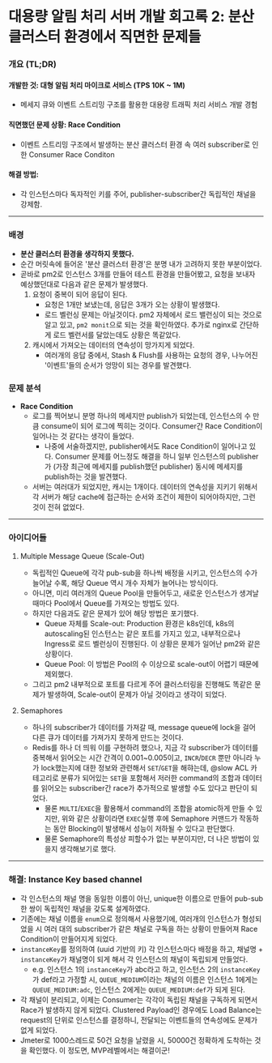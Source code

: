 # 대용량 알림 처리 서버 개발 회고록 2: 분산 클러스터 환경에서 직면한 문제들

### 개요 (TL;DR)
#### 개발한 것: 대형 알림 처리 마이크로 서비스 (TPS 10K ~ 1M)
- 메세지 큐와 이벤트 스트리밍 구조를 활용한 대용량 트래픽 처리 서비스 개발 경험
#### 직면했던 문제 상황: Race Condition
- 이벤트 스트리밍 구조에서 발생하는 분산 클러스터 환경 속 여러 subscriber로 인한 Consumer Race Conditon
#### 해결 방법: 
- 각 인스턴스마다 독자적인 키를 주어, publisher-subscriber간 독립적인 채널을 강제함.
---
### 배경
- **분산 클러스터 환경을 생각하지 못했다.**
- 순간 머릿속에 들어온 '분산 클러스터 환경'은 분명 내가 고려하지 못한 부분이었다.
- 곧바로 pm2로 인스턴스 3개를 만들어 테스트 환경을 만들어봤고, 요청을 보내자 예상했던대로 다음과 같은 문제가 발생했다.
    1. 요청이 중복이 되어 응답이 된다.
        - 요청은 1개만 보냈는데, 응답은 3개가 오는 상황이 발생했다. 
        - 로드 벨런싱 문제는 아닐것이다. pm2 자체에서 로드 밸런싱이 되는 것으로 알고 있고, `pm2 monit`으로 되는 것을 확인하였다. 추가로 nginx로 간단하게 로드 벨런서를 달았는데도 상황은 똑같았다.
    2. 캐시에서 가져오는 데이터의 연속성이 망가지게 되었다.
        - 여러개의 응답 중에서, Stash & Flush를 사용하는 요청의 경우, 나누어진 '이벤트'들의 순서가 엉망이 되는 경우를 발견했다.

### 문제 분석
- **Race Condition**
    - 로그를 찍어보니 분명 하나의 메세지만 publish가 되었는데, 인스턴스의 수 만큼 consume이 되어 로그에 찍히는 것이다. Consumer간 Race Condition이 일어나는 것 같다는 생각이 들었다.
        - 나중에 서술하겠지만, publisher에서도 Race Condition이 일어나고 있다. Consumer 문제를 어느정도 해결을 하니 일부 인스턴스의 publisher가 (가장 최근에 메세지를 publish했던 publisher) 동시에 메세지를 publish하는 것을 발견했다.
    - 서버는 여러대가 되었지만, 캐시는 1개이다. 데이터의 연속성을 지키기 위해서 각 서버가 해당 cache에 접근하는 순서와 조건이 제한이 되어야하지만, 그런 것이 전혀 없었다.
---
### 아이디어들
1. Multiple Message Queue (Scale-Out)
    - 독립적인 Queue에 각각 pub-sub을 하나씩 배정을 시키고, 인스턴스의 수가 늘어날 수록, 해당 Queue 역시 개수 자체가 늘어나는 방식이다. 
    - 아니면, 미리 여러개의 Queue Pool을 만들어두고, 새로운 인스턴스가 생겨날때마다 Pool에서 Queue를 가져오는 방법도 있다.
    - 하지만 다음과도 같은 문제가 있어 해당 방법은 포기했다.
        - Queue 자체를 Scale-out: Production 환경은 k8s인데, k8s의 autoscaling된 인스턴스는 같은 포트를 가지고 있고, 내부적으로나 Ingress로 로드 벨런싱이 진행된다. 이 상황은 문제가 일어난 pm2와 같은 상황이다.
        - Queue Pool: 이 방법은 Pool의 수 이상으로 scale-out이 어렵기 때문에 제외했다.
    - 그리고 pm2 내부적으로 포트를 다르게 주어 클러스터링을 진행해도 똑같은 문제가 발생하여, Scale-out이 문제가 아닐 것이라고 생각이 되었다.

2. Semaphores
    - 하나의 subscriber가 데이터를 가져갈 때, message queue에 lock을 걸어 다른 큐가 데이터를 가져가지 못하게 만드는 것이다.
    - Redis를 하나 더 띄워 이를 구현하려 했으나, 지금 각 subscriber가 데이터를 중복해서 읽어오는 시간 간격이 0.001~0.005이고, `INCR`/`DECR` 뿐만 아니라 누가 lock했는지에 대한 정보와 관련해서 `SET`/`GET`을 해햐는데, @slow ACL 카테고리로 분류가 되어있는 `SET`을 포함해서 저러한 command의 조합과 데이터를 읽어오는 subscriber간 race가 추가적으로 발생할 수도 있다고 판단이 되었다. 
        - 물론 `MULTI`/`EXEC`을 활용해서 command의 조합을 atomic하게 만들 수 있지만, 위와 같은 상황이라면 `EXEC`실행 후에 Semaphore 커맨드가 작동하는 동안 Blocking이 발생해서 성능이 저하될 수 있다고 판단했다.
        - 물론 Semaphore의 특성상 피할수가 없는 부분이지만, 더 나은 방법이 있을지 생각해보기로 했다.
---
### 해결: Instance Key based channel
- 각 인스턴스의 채널 명을 동일한 이름이 아닌, unique한 이름으로 만들어 pub-sub 한 쌍이 독립적인 채널을 갖도록 설계하였다.
- 기존에는 채널 이름을 `enum`으로 정의해서 사용했기에, 여러개의 인스턴스가 형성되었을 시 여러 대의 subscriber가 같은 채널로 구독을 하는 상황이 만들어져 Race Condition이 만들어지게 되었다.
- `instanceKey`를 정의하여 (uuid 기반의 키) 각 인스턴스마다 배정을 하고, 채널명 + `instanceKey`가 채널명이 되게 해서 각 인스턴스의 채널이 독립되게 만들었다.
    - e.g. 인스턴스 1의 `instanceKey`가 abc라고 하고, 인스턴스 2의 `instanceKey`가 def라고 가정할 시, `QUEUE_MEDIUM`이라는 채널의 이름은 인스턴스 1에게는 `QUEUE_MEDIUM:adc`, 인스턴스 2에게는 `QUEUE_MEDIUM:def`가 되게 된다.
- 각 채널이 분리되고, 이제는 Consumer는 각각이 독립된 채널을 구독하게 되면서 Race가 발생하지 않게 되었다. Clustered Payload인 경우에도 Load Balance는 request의 단위로 인스턴스를 결정하니, 전달되는 이벤트들의 연속성에도 문제가 없게 되었다.
- Jmeter로 1000스레드로 50건 요청을 날렸을 시, 50000건 정확하게 도착하는 것을 확인했다. 이 정도면, MVP레벨에서는 해결이군!

